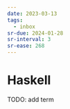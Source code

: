 ```yaml
---
date: 2023-03-13
tags:
  - inbox
sr-due: 2024-01-28
sr-interval: 3
sr-ease: 268
---
```

# Haskell

TODO: add term
